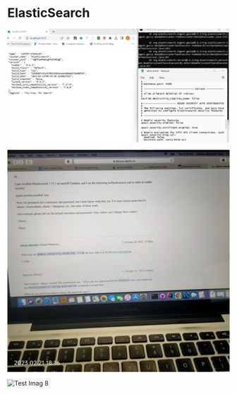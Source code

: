 # ElasticSearch
![Test Imag 8](https://github.com/mosesnova/ElasticSearch/blob/main/elastic.jpg)

![Test Imag 8](https://github.com/mosesnova/ElasticSearch/blob/main/eyml.jpg)

![Test Imag 8](https://github.com/mosesnova/ElasticSearch/blob/main/elmac.jpg)

